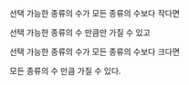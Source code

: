 선택 가능한 종류의 수가 모든 종류의 수보다 작다면

선택 가능한 종류의 수 만큼만 가질 수 있고

선택 가능한 종류의 수가 모든 종류의 수보다 크다면

모든 종류의 수 만큼 가질 수 있다.